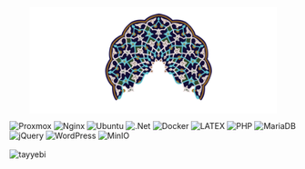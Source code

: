 <p style="text-align: center; margin: 0 auto; display: block; width: 100%;"><img style="max-width: 435px; display: block; margin: 0 auto;" src="https://github.com/tayyebi/IranianGraphicalElements/raw/master/yazd.svg" /></p>

![Proxmox](https://img.shields.io/badge/-Proxmox-3a464b?style=for-the-badge&logo=Proxmox)
![Nginx](https://img.shields.io/badge/Nginx-009639?style=for-the-badge&logo=nginx&logoColor=white)
![Ubuntu](https://img.shields.io/badge/Ubuntu-E95420?style=for-the-badge&logo=ubuntu&logoColor=white)
![.Net](https://img.shields.io/badge/.NET-512BD4?style=for-the-badge&logo=dotnet&logoColor=white)
![Docker](https://img.shields.io/badge/Docker-2CA5E0?style=for-the-badge&logo=docker&logoColor=white)
![LATEX](https://img.shields.io/badge/LaTeX-47A141?style=for-the-badge&logo=LaTeX&logoColor=white)
![PHP](https://img.shields.io/badge/PHP-777BB4?style=for-the-badge&logo=php&logoColor=white)
![MariaDB](https://img.shields.io/badge/MariaDB-003545?style=for-the-badge&logo=mariadb&logoColor=white)
![jQuery](https://img.shields.io/badge/jQuery-0769AD?style=for-the-badge&logo=jquery&logoColor=white)
![WordPress](https://img.shields.io/badge/Wordpress-21759B?style=for-the-badge&logo=wordpress&logoColor=white)
![MinIO](https://img.shields.io/badge/MinIO-000000?style=for-the-badge&logo=minio&logoColor=white)

<p><img align="center" src="https://github-readme-stats.vercel.app/api/top-langs?username=tayyebi&show_icons=true&locale=en&layout=compact" alt="tayyebi" /></p>
